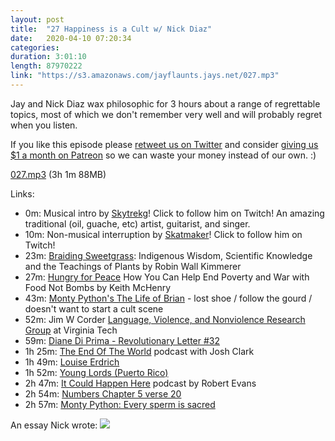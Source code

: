 ```yaml
---
layout: post
title:  "27 Happiness is a Cult w/ Nick Diaz"
date:   2020-04-10 07:20:34
categories: 
duration: 3:01:10
length: 87970222
link: "https://s3.amazonaws.com/jayflaunts.jays.net/027.mp3"
---
```


Jay and Nick Diaz wax philosophic for 3 hours about a range of regrettable topics, most of which
we don't remember very well and will probably regret when you listen.

If you like this episode please [retweet us on Twitter](https://twitter.com/jayflaunts)
and consider [giving us $1 a month on Patreon](https://www.patreon.com/jayflaunts)
so we can waste your money instead of our own. :)

<a href="{{site.storage_url}}/027.mp3" target="_blank">027.mp3</a> (3h 1m 88MB) 

Links:
* 0m: Musical intro by [Skytrekg](http://twitch.tv/skytrekg)! Click to follow him on Twitch! An amazing
traditional (oil, guache, etc) artist, guitarist, and singer.
* 10m: Non-musical interruption by [Skatmaker](http://twitch.tv/skatmaker)! Click to follow him on Twitch!
* 23m: [Braiding Sweetgrass](https://www.amazon.com/Braiding-Sweetgrass-Indigenous-Scientific-Knowledge/dp/1571313567): Indigenous Wisdom, Scientific Knowledge and the Teachings of Plants by Robin Wall Kimmerer
* 27m: [Hungry for Peace](https://www.amazon.com/Hungry-Peace-Help-Poverty-Bombs/dp/1937276066)
How You Can Help End Poverty and War with Food Not Bombs
by Keith McHenry
* 43m: [Monty Python's The Life of Brian](https://www.youtube.com/watch?v=deDlab6vFgg) - 
lost shoe / follow the gourd / doesn't want to start a cult scene
* 52m: Jim W Corder 
[Language, Violence, and Nonviolence Research Group](http://lvnrg.vtcath.org/?p=116)
at Virginia Tech
* 59m: [Diane Di Prima - Revolutionary Letter #32](https://becomingwhatever.tumblr.com/post/174889023635/diane-di-prima-revolutionary-letter-32)
* 1h 25m: [The End Of The World](https://www.iheart.com/podcast/105-the-end-of-the-world-with-30006093/)
podcast with Josh Clark
* 1h 49m: [Louise Erdrich](https://www.harpercollins.com/author/cr-100712/louise-erdrich/)
* 1h 52m: [Young Lords (Puerto Rico)](https://en.wikipedia.org/wiki/Young_Lords)
* 2h 47m: [It Could Happen Here](https://www.iheart.com/podcast/1119-it-could-happen-here-30717896/)
podcast by Robert Evans
* 2h 54m: [Numbers Chapter 5 verse 20](https://www.biblegateway.com/passage/?search=Numbers+5%3A20-22&version=NIV)
* 2h 57m: [Monty Python: Every sperm is sacred](https://www.youtube.com/watch?v=bzVHjg3AqIQ)

An essay Nick wrote:
<img src="{{site.storage_url}}/027.between.us.purple.png">

